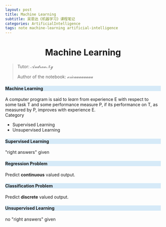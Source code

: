 ```yaml
---
layout: post
title: Machine Learning
subtitle: 吴恩达《机器学习》课程笔记
categories: ArtificialIntelligence
tags: note machine-learning artificial-intelligence
---
```


<center><h1>Machine Learning</h1></center>

> Tutor: $\mathscr{Andrew Ng}$
>
> Author of the notebook: $\mathscr{ericaaaaaaaa}$

<div style="background-color: #D6EAF8;"><b><h4>Machine Learning</h4></b></div><div>A computer program is said to <i>learn</i> from experience E with respect to some task T and some performance measure P, if its performance on T, as measured by P, improves with experience E.</div> <div>Category<ul><li>Supervised Learning</li><li>Unsupervised Learning</li></ul></div>

<div style="background-color: #D6EAF8;"><b><h4>Supervised Learning</h4></b></div><div>"right answers" given</div>

<div style="background-color: #D6EAF8;"><b><h4>Regression Problem</h4></b></div><div>Predict <b>continuous</b> valued output.</div>

<div style="background-color: #D6EAF8;"><b><h4>Classification Problem</h4></b></div><div>Predict <b>discrete</b> valued output.</div>

<div style="background-color: #D6EAF8;"><b><h4>Unsupervised Learning</h4></b></div><div>no "right answers" given</div>

